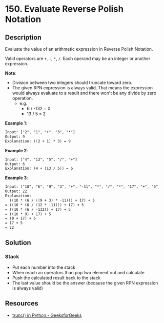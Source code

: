 # 150. Evaluate Reverse Polish Notation

## Description

Evaluate the value of an arithmetic expression in Reverse Polish Notation.

Valid operators are `+`, `-`, `*`, `/`. Each operand may be an integer or another expression.

**Note**:

* Division between two integers should truncate toward zero.
* The given RPN expression is always valid. That means the expression would always evaluate to a result and there won't be any divide by zero operation.
  * e.g.
    * 6 / -132 = 0
    * 13 / 5 = 2

**Example 1**:

```txt
Input: ["2", "1", "+", "3", "*"]
Output: 9
Explanation: ((2 + 1) * 3) = 9
```

**Example 2**:

```txt
Input: ["4", "13", "5", "/", "+"]
Output: 6
Explanation: (4 + (13 / 5)) = 6
```

**Example 3**:

```txt
Input: ["10", "6", "9", "3", "+", "-11", "*", "/", "*", "17", "+", "5", "+"]
Output: 22
Explanation:
  ((10 * (6 / ((9 + 3) * -11))) + 17) + 5
= ((10 * (6 / (12 * -11))) + 17) + 5
= ((10 * (6 / -132)) + 17) + 5
= ((10 * 0) + 17) + 5
= (0 + 17) + 5
= 17 + 5
= 22
```

## Solution

### Stack

* Put each number into the stack
* When reach an operators than pop two element out and calculate
* Push the calculated result back to the stack
* The last value should be the answer (because the given RPN expression is always valid)

## Resources

* [trunc() in Python - GeeksforGeeks](https://www.geeksforgeeks.org/g-fact-35-truncate-in-python/)
